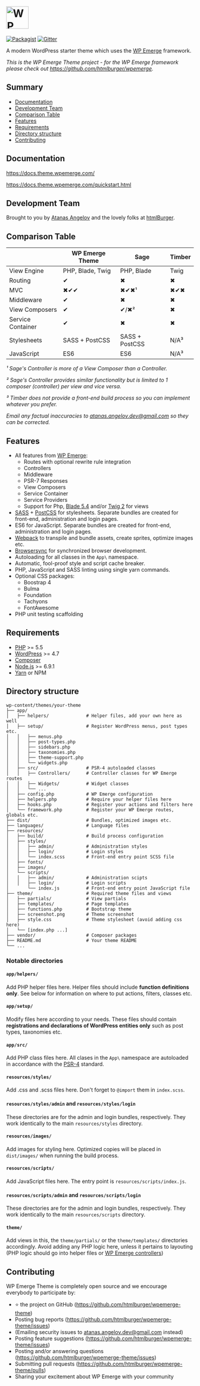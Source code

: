 # <a href="http://wpemerge.com"><img src="https://raw.githubusercontent.com/htmlburger/wpemerge-theme/master/docs/assets/logo-bar.png" height="60" alt="WP Emerge Theme Logo" aria-label='WPEmerge.com' /></a>

[![Packagist](https://img.shields.io/packagist/vpre/htmlburger/wpemerge-theme.svg?style=flat-square&colorB=0366d6)](https://packagist.org/packages/htmlburger/wpemerge-theme) [![Gitter](https://img.shields.io/gitter/room/nwjs/nw.js.svg?style=flat-square&colorB=7d07d1)](https://gitter.im/wpemerge/Lobby)


A modern WordPress starter theme which uses the [WP Emerge](https://github.com/htmlburger/wpemerge) framework.

_This is the WP Emerge Theme project - for the WP Emerge framework please check out https://github.com/htmlburger/wpemerge._

## Summary

- [Documentation](#documentation)
- [Development Team](#development-team)
- [Comparison Table](#comparison-table)
- [Features](#features)
- [Requirements](#requirements)
- [Directory structure](#directory-structure)
- [Contributing](#contributing)

## Documentation

https://docs.theme.wpemerge.com/

https://docs.theme.wpemerge.com/quickstart.html

## Development Team

Brought to you by [Atanas Angelov](https://github.com/atanas-angelov-dev) and the lovely folks at [htmlBurger](http://htmlburger.com).

## Comparison Table

|                   | WP Emerge Theme  | Sage       | Timber |
|-------------------|----------------- |-------     |--------|
| View Engine       | PHP, Blade, Twig | PHP, Blade | Twig   |
| Routing           | ✔                | ✖          | ✖      |
| MVC               | ✖✔✔              | ✖✔✖¹      | ✖✔✖    |
| Middleware        | ✔                | ✖         | ✖      |
| View Composers    | ✔                | ✔/✖²         | ✖      |
| Service Container | ✔                | ✖         | ✖      |
| Stylesheets       | SASS + PostCSS   | SASS + PostCSS | N/A³   |
| JavaScript        | ES6              | ES6       | N/A³   |

_¹ Sage's Controller is more of a View Composer than a Controller._

_² Sage's Controller provides similar functionality but is limited to 1 composer (controller) per view and vice versa._

_³ Timber does not provide a front-end build process so you can implement whatever you prefer._

_Email any factual inaccuracies to [atanas.angelov.dev@gmail.com](mailto:atanas.angelov.dev@gmail.com) so they can be corrected._ 

## Features
- All features from [WP Emerge](https://docs.wpemerge.com/):
  - Routes with optional rewrite rule integration
  - Controllers
  - Middleware
  - PSR-7 Responses
  - View Composers
  - Service Container
  - Service Providers
  - Support for Php, [Blade 5.4](https://laravel.com/docs/5.4/blade) and/or [Twig 2](https://twig.symfony.com/doc/2.x/api.html) for views
- [SASS](https://sass-lang.com/) + [PostCSS](https://github.com/postcss/postcss) for stylesheets. Separate bundles are created for front-end, administration and login pages.
- ES6 for JavaScript. Separate bundles are created for front-end, administration and login pages.
- [Webpack](https://webpack.js.org/) to transpile and bundle assets, create sprites, optimize images etc.
- [Browsersync](https://www.browsersync.io/) for synchronized browser development.
- Autoloading for all classes in the `App\` namespace.
- Automatic, fool-proof style and script cache breaker.
- PHP, JavaScript and SASS linting using single yarn commands.
- Optional CSS packages:
    - Boostrap 4
    - Bulma
    - Foundation
    - Tachyons
    - FontAwesome
- PHP unit testing scaffolding

## Requirements

- [PHP](http://php.net/) >= 5.5
- [WordPress](https://wordpress.org/) >= 4.7
- [Composer](https://getcomposer.org/)
- [Node.js](https://nodejs.org/en/) >= 6.9.1
- [Yarn](https://yarnpkg.com/en/) or NPM

## Directory structure

```
wp-content/themes/your-theme
├── app/
│   ├── helpers/              # Helper files, add your own here as well
│   ├── setup/                # Register WordPress menus, post types etc.
│   │   ├── menus.php
│   │   ├── post-types.php
│   │   ├── sidebars.php
│   │   ├── taxonomies.php
│   │   ├── theme-support.php
│   │   └── widgets.php
│   ├── src/                  # PSR-4 autoloaded classes
│   │   ├── Controllers/      # Controller classes for WP Emerge routes
│   │   ├── Widgets/          # Widget classes
│   │   └── ...
│   ├── config.php            # WP Emerge configuration
│   ├── helpers.php           # Require your helper files here
│   ├── hooks.php             # Register your actions and filters here
│   └── framework.php         # Register your WP Emerge routes, globals etc.
├── dist/                     # Bundles, optimized images etc.
├── languages/                # Language files
├── resources/
│   ├── build/                # Build process configuration
│   ├── styles/
│   │   ├── admin/            # Administration styles
│   │   ├── login/            # Login styles
│   │   └── index.scss        # Front-end entry point SCSS file
│   ├── fonts/
│   ├── images/
│   └── scripts/
│   │   ├── admin/            # Administration scipts
│   │   ├── login/            # Login scripts
│       └── index.js          # Front-end entry point JavaScript file
├── theme/                    # Required theme files and views
│   ├── partials/             # View partials
│   ├── templates/            # Page templates
│   ├── functions.php         # Bootstrap theme
│   ├── screenshot.png        # Theme screenshot
│   ├── style.css             # Theme stylesheet (avoid adding css here)
│   └── [index.php ...]
├── vendor/                   # Composer packages
├── README.md                 # Your theme README
└── ...
```

### Notable directories

#### `app/helpers/`

Add PHP helper files here. Helper files should include __function definitions only__. See below for information on where to put actions, filters, classes etc.

#### `app/setup/`

Modify files here according to your needs. These files should contain __registrations and declarations of WordPress entities only__ such as post types, taxonomies etc.

#### `app/src/`

Add PHP class files here. All clases in the `App\` namespace are autoloaded in accordance with the [PSR-4](http://www.php-fig.org/psr/psr-4/) standard.

#### `resources/styles/`

Add .css and .scss files here. Don't forget to `@import` them in `index.scss`.

#### `resources/styles/admin` and `resources/styles/login`

These directories are for the admin and login bundles, respectively. They work identically to the main `resources/styles` directory.

#### `resources/images/`

Add images for styling here. Optimized copies will be placed in `dist/images/` when running the build process.

#### `resources/scripts/`

Add JavaScript files here. The entry point is `resources/scripts/index.js`.

#### `resources/scripts/admin` and `resources/scripts/login`

These directories are for the admin and login bundles, respectively. They work identically to the main `resources/scripts` directory.

#### `theme/`

Add views in this, the `theme/partials/` or the `theme/templates/` directories accordingly. Avoid adding any PHP logic here, unless it pertains to layouting (PHP logic should go into helper files or [WP Emerge controllers](https://docs.wpemerge.com/controllers/overview.html))

## Contributing

WP Emerge Theme is completely open source and we encourage everybody to participate by:

- ⭐ the project on GitHub (https://github.com/htmlburger/wpemerge-theme)
- Posting bug reports (https://github.com/htmlburger/wpemerge-theme/issues)
- (Emailing security issues to [atanas.angelov.dev@gmail.com](mailto:atanas.angelov.dev@gmail.com) instead)
- Posting feature suggestions (https://github.com/htmlburger/wpemerge-theme/issues)
- Posting and/or answering questions (https://github.com/htmlburger/wpemerge-theme/issues)
- Submitting pull requests (https://github.com/htmlburger/wpemerge-theme/pulls)
- Sharing your excitement about WP Emerge with your community
